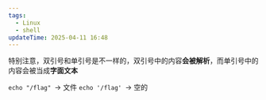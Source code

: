 ```yaml
---
tags:
  - Linux
  - shell
updateTime: 2025-04-11 16:48
---
```


特别注意，双引号和单引号是不一样的，双引号中的内容**会被解析**，而单引号中的内容会被当成**字面文本**

`echo "/flag" `-> 文件
`echo '/flag' `-> 空的